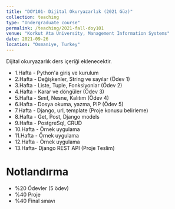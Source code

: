 ```yaml
---
title: "DOY101- Dijital Okuryazarlık (2021 Güz)"
collection: teaching
type: "Undergraduate course"
permalink: /teaching/2021-fall-doy101
venue: "Korkut Ata University, Management Information Systems"
date: 2021-09-26
location: "Osmaniye, Turkey"
---
```


Dijital okuryazarlık ders içeriği eklenecektir.

* 1.Hafta - Python'a giriş ve kurulum
* 2.Hafta - Değişkenler, String ve sayılar (Ödev 1)
* 3.Hafta - Liste, Tuple, Fonksiyonlar (Ödev 2)
* 4.Hafta - Karar ve döngüler (Ödev 3)
* 5.Hafta - Sınıf, Nesne, Kalıtım (Ödev 4)
* 6.Hafta - Dosya okuma, yazma, PIP (Ödev 5)
* 7.Hafta - Django, url, template (Proje konusu belirleme)
* 8.Hafta - Get, Post, Django models
* 9.Hafta - PostgreSql, CRUD
* 10.Hafta - Örnek uygulama
* 11.Hafta - Örnek uygulama
* 12.Hafta - Örnek uygulama
* 13.Hafta- Django REST API (Proje Teslim)

Notlandırma
======
* %20 Ödevler (5 ödev)
* %40 Proje
* %40 Final sınavı 
